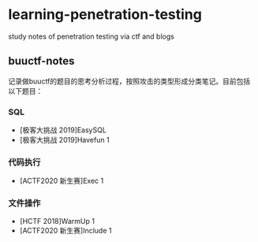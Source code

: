 # learning-penetration-testing

study notes of penetration testing via ctf and blogs


## buuctf-notes

记录做buuctf的题目的思考分析过程，按照攻击的类型形成分类笔记。目前包括以下题目：

### SQL

- [极客大挑战 2019]EasySQL
- [极客大挑战 2019]Havefun 1

### 代码执行

- [ACTF2020 新生赛]Exec 1

### 文件操作

- [HCTF 2018]WarmUp 1
- [ACTF2020 新生赛]Include 1
